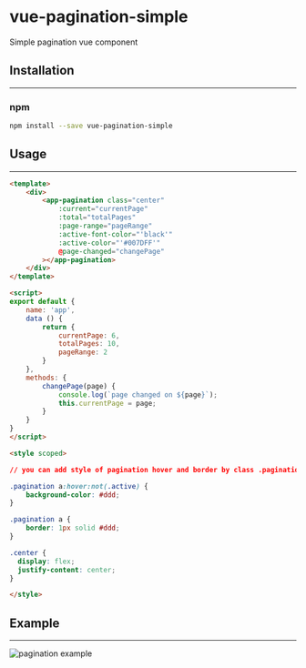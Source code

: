vue-pagination-simple
=============

Simple pagination vue component

## Installation
---------------
### npm
``` sh
npm install --save vue-pagination-simple
```

## Usage
---------------

```html
<template>
	<div>
		<app-pagination class="center"
    		:current="currentPage" 
    		:total="totalPages" 
    		:page-range="pageRange"
    		:active-font-color="'black'"
    		:active-color="'#007DFF'"
    		@page-changed="changePage"
    	></app-pagination>
	</div>
</template>

<script>
export default {
	name: 'app',
	data () {
		return {
			currentPage: 6,
			totalPages: 10,
			pageRange: 2
		}
	},
	methods: {
		changePage(page) {
			console.log(`page changed on ${page}`);
			this.currentPage = page;
		}
	}
}
</script>

<style scoped>

// you can add style of pagination hover and border by class .pagination

.pagination a:hover:not(.active) {
	background-color: #ddd;
}

.pagination a {
	border: 1px solid #ddd;
}

.center {
  display: flex;
  justify-content: center;
}

</style>

```
## Example
---------------

<img src="https://i.imgur.com/y9LgCDm.jpg" alt="pagination example"></img>
